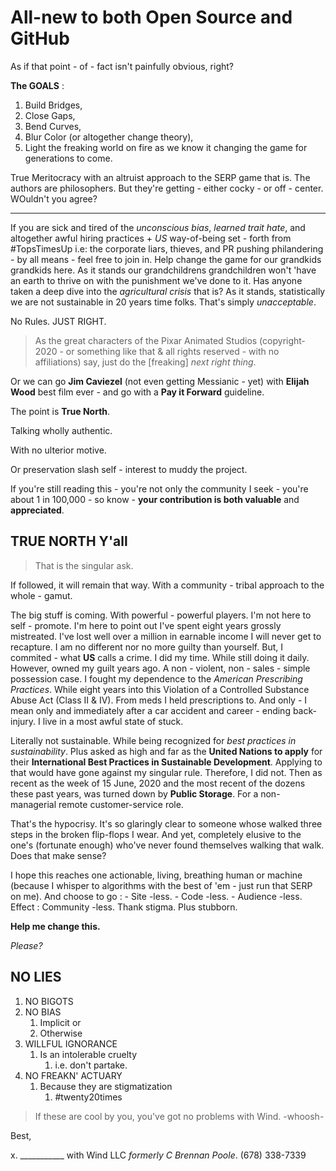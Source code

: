 # All-new to both Open Source and GitHub

As if that point - of - fact isn't painfully obvious, right?

**The GOALS** :

1. Build Bridges,
2. Close Gaps,
3. Bend Curves,
4. Blur Color (or altogether change theory),
5. Light the freaking world on fire as we know it changing the game for generations to come.

True Meritocracy with an altruist approach to the SERP game that is. The authors are philosophers. But they're getting - either cocky - or off - center. WOuldn't you agree?

---

If you are sick and tired of the *unconscious bias*, *learned trait hate*, and altogether awful hiring practices + *US* way-of-being set - forth from #TopsTimesUp i.e: the corporate liars, thieves, and PR pushing philandering - by all means - feel free to join in. Help change the game for our grandkids grandkids here. As it stands our grandchildrens grandchildren won't 'have an earth to thrive on with the punishment we've done to it. Has anyone taken a deep dive into the *agricultural crisis* that is? As it stands, statistically we are not sustainable in 20 years time folks. That's simply *unacceptable*.

No Rules. JUST RIGHT.
> As the great characters of the Pixar Animated Studios (copyright­ 2020 - or something like that & all rights reserved - with no affiliations) say, just do the [freaking] *next right thing*.

Or we can go **Jim Caviezel** (not even getting Messianic - yet) with **Elijah Wood** best film ever - and go with a **Pay it Forward** guideline.

The point is **True North**.

Talking wholly authentic.

With no ulterior motive.

Or preservation slash self - interest to muddy the project.

If you're still reading this - you're not only the community I seek - you're about 1 in 100,000 - so know - **your contribution is both valuable** and **appreciated**.

## TRUE NORTH Y'all

> That is the singular ask.

If followed, it will remain that way. With a community - tribal approach to the whole - gamut.

The big stuff is coming. With powerful - powerful players. I'm not here to self - promote. I'm here to point out I've spent eight years grossly mistreated. I've lost well over a million in earnable income I will never get to recapture. I am no different nor no more guilty than yourself. But, I commited - what **US** calls a crime. I did my time. While still doing it daily. However, owned my guilt years ago. A non - violent, non - sales - simple possession case. I fought my dependence to the *American Prescribing Practices*. While eight years into this Violation of a Controlled Substance Abuse Act  (Class II & IV). From meds I held prescriptions to. And only - I mean only and immediately after a car accident and career - ending back-injury. I live in a most awful state of stuck.

Literally not sustainable. While being recognized for *best practices in sustainability*. Plus asked as high and far as the **United Nations to apply** for their **International Best Practices in Sustainable Development**. Applying to that would have gone against my singular rule. Therefore, I did not. Then as recent as the week of 15 June, 2020 and the most recent of the dozens these past years, was turned down by **Public Storage**. For a non-managerial remote customer-service role.

That's the hypocrisy. It's so glaringly clear to someone whose walked three steps in the broken flip-flops I wear. And yet, completely elusive to the one's (fortunate enough) who've never found themselves walking that walk. Does that make sense?

I hope this reaches one actionable, living, breathing human or machine (because I whisper to algorithms with the best of 'em - just run that SERP on me). And choose to go : - Site -less. - Code -less. - Audience -less.  Effect : Community -less. Thank stigma. Plus stubborn.

**Help me change this.**

*Please?*

## NO LIES

1. NO BIGOTS
2. NO BIAS
   1. Implicit or
   2. Otherwise
3. WILLFUL IGNORANCE
   1. Is an intolerable cruelty
      1. i.e. don't partake.
4. NO FREAKN' ACTUARY
   1. Because they are stigmatization
      1. #twenty20times

> If these are cool by you, you've got no problems with Wind. -whoosh-

Best,

x. ___________
with Wind LLC
*formerly C Brennan Poole*.
(678) 338-7339

